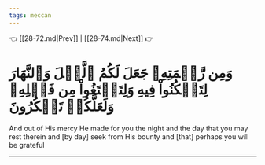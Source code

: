 ```yaml
---
tags: meccan
---
```


👈 [[28-72.md|Prev]] | [[28-74.md|Next]] 👉

# وَمِن رَّحۡمَتِهِۦ جَعَلَ لَكُمُ ٱلَّيۡلَ وَٱلنَّهَارَ لِتَسۡكُنُواْ فِيهِ وَلِتَبۡتَغُواْ مِن فَضۡلِهِۦ وَلَعَلَّكُمۡ تَشۡكُرُونَ

And out of His mercy He made for you the night and the day that you may rest therein and [by day] seek from His bounty and [that] perhaps you will be grateful

---

